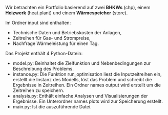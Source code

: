 Wir betrachten ein Portfolio basierend auf zwei **BHKWs** (chp), einem **Heizwerk** (heat plant) und einem **Wärmespeicher** (store). 

Im Ordner input sind enthalten:
* Technische Daten und Betriebskosten der Anlagen,
* Zeitreihen für Gas- und Strompreise,
* Nachfrage Wärmeleistung für einen Tag.

Das Projekt enthält 4 Python-Datein:
* model.py: Beinhaltet die Zielfunktion und Nebenbedingungen zur Beschreibung des Problems. 
* instance.py: Die Funktion run_optimisation liest die Inputzeitreihen ein, erstellt die Instanz des Modells, löst das Problem und schreibt die Ergebnisse in Zeitreihen. Ein Ordner names output wird erstellt um die Zeitreihen zu speichern.
* analysis.py: Enthält einfache Analysen und Visualisierungen der Ergebnisse. Ein Unterordner names plots wird zur Speicherung erstellt.
* main.py: Ist die auszuführende Datei.
